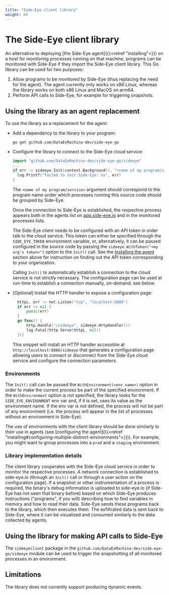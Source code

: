 ```yaml
---
title: "Side-Eye client library"
weight: 60
---
```


# The Side-Eye client library

An alternative to deploying [the Side-Eye agent]({{<relref "installing">}}) on a
host for monitoring processes running on that machine, programs can be monitored
with Side-Eye if they import the Side-Eye client library. This Go library can be
used for two purposes:
1. Allow programs to be monitored by Side-Eye (thus replacing the need for the
   agent). The agent currently only works on x86 Linux, whereas the library works
   on both x86 Linux and MacOS on arm64.
2. Perform API calls to Side-Eye, for example for triggering snapshots.

## Using the library as an agent replacement

To use the library as a replacement for the agent:

- Add a dependency to the library to your program:
  ```shell
  go get github.com/DataExMachina-dev/side-eye-go
  ```
- Configure the library to connect to the Side-Eye cloud service:
  ```go
  import "github.com/DataExMachina-dev/side-eye-go/sideeye"
  ...
  if err := sideeye.Init(context.Background(), "<name of my program/service>"); err != nil {
    log.Printf("failed to init Side-Eye: %s", err)
  }
  ```
  The `<name of my program/service>` argument should correspond to the program
  name under which processes running this source code should be grouped by
  Side-Eye.

  Once the connection to Side-Eye is established, the respective process appears
  both in the agents list on [app.side-eye.io](https://app.side-eye.io) and in the
  monitored processes lists.

  The Side-Eye client needs to be configured with an API token in order talk to
  the cloud service. This token can either be specified through the
  `SIDE_EYE_TOKEN` environment variable, or, alternatively, it can be passed
  configured in the source code by passing the `sideeye.WithToken("<my org's
  token>")` option to the `Init()` call. See the [Installing the
  agent](#installing-the-agent) section above for instruction on finding out the
  API token corresponding to your organization.

  Calling `Init()` to automatically establish a connection to the cloud service is
  not strictly necessary. The configuration page can be used at run-time to
  establish a connection manually, on-demand; see below.
- \[Optional\] Install the HTTP handler to expose a configuration page:
  ```go
	httpL, err := net.Listen("tcp", "localhost:8080")
	if err != nil {
		panic(err)
	}
	go func() {
		http.Handle("/sideeye", sideeye.HttpHandler())
		log.Fatal(http.Serve(httpL, nil))
	}()
  ```
  This snippet will install an HTTP handler accessible at
  `http://localhost:8080/sideeye` that generates a configuration page allowing
  users to connect or disconnect from the Side-Eye cloud service and configure the
  connection parameters.

### Environments

The `Init()` call can be passed the `WithEnvironment(<env name>)` option in
order to make the current process be part of the specified environment. If the
`WithEnvironment` option is not specified, the library looks for the
`SIDE_EYE_ENVIRONMENT` env var and, if it is set, uses its value as the
environment name. If the env var is not defined, the process will not be part of
any environment (i.e. the process will appear in the list of processes without
an environment in Side-Eye).

The use of environments with the client library should be done similarly to
their use in agents (see [configuring the agent]({{<relref
"installing#configuring-multiple-distinct-environments">}})). For example, you
might want to group processes into a `prod` and a `staging` environment.

### Library implementation details

The client library cooperates with the Side-Eye cloud service in order to
monitor the respective processes. A network connection is established to
side-eye.io (through an `Init()` call or through a user action on the
configuration page). If a snapshot or other instrumentation of a process is
required, the binary's debug information is uploaded to side-eye.io (if Side-Eye
has not seen that binary before) based on which Side-Eye produces instructions
("programs", if you will) describing how to find variables in memory and how to
read their data. Side-Eye sends these programs back to the library, which then
executes them. The exfiltrated data is sent back to Side-Eye, where it can be
visualized and consumed similarly to the data collected by agents.

## Using the library for making API calls to Side-Eye

The `sideeyeclient` package in the `github.com/DataExMachina-dev/side-eye-go/sideeye` module
can be used to trigger the snapshotting of all monitored processes in an environment.

## Limitations

The library does not currently support producing dynamic events.
